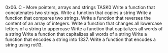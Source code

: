 0x06. C - More pointers, arrays and strings TASK0
Write a function that concatenates two strings.
Write a function that copies a string
Write a function that compares two strings.
Write a function that reverses the content of an array of integers.
Write a function that changes all lowercase letters of a string to uppercase
Write a function that capitalizes all words of a string
Write a function that capitalizes all words of a string
Write a function that encodes a string into 1337.
Write a function that encodes a string using rot13.
